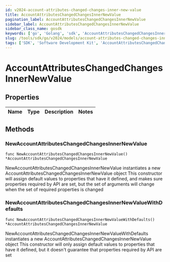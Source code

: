 ```yaml
---
id: v2024-account-attributes-changed-changes-inner-new-value
title: AccountAttributesChangedChangesInnerNewValue
pagination_label: AccountAttributesChangedChangesInnerNewValue
sidebar_label: AccountAttributesChangedChangesInnerNewValue
sidebar_class_name: gosdk
keywords: ['go', 'Golang', 'sdk', 'AccountAttributesChangedChangesInnerNewValue', 'V2024AccountAttributesChangedChangesInnerNewValue'] 
slug: /tools/sdk/go/v2024/models/account-attributes-changed-changes-inner-new-value
tags: ['SDK', 'Software Development Kit', 'AccountAttributesChangedChangesInnerNewValue', 'V2024AccountAttributesChangedChangesInnerNewValue']
---
```


# AccountAttributesChangedChangesInnerNewValue

## Properties

Name | Type | Description | Notes
------------ | ------------- | ------------- | -------------

## Methods

### NewAccountAttributesChangedChangesInnerNewValue

`func NewAccountAttributesChangedChangesInnerNewValue() *AccountAttributesChangedChangesInnerNewValue`

NewAccountAttributesChangedChangesInnerNewValue instantiates a new AccountAttributesChangedChangesInnerNewValue object
This constructor will assign default values to properties that have it defined,
and makes sure properties required by API are set, but the set of arguments
will change when the set of required properties is changed

### NewAccountAttributesChangedChangesInnerNewValueWithDefaults

`func NewAccountAttributesChangedChangesInnerNewValueWithDefaults() *AccountAttributesChangedChangesInnerNewValue`

NewAccountAttributesChangedChangesInnerNewValueWithDefaults instantiates a new AccountAttributesChangedChangesInnerNewValue object
This constructor will only assign default values to properties that have it defined,
but it doesn't guarantee that properties required by API are set


